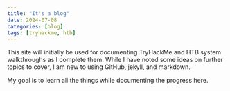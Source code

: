 ```yaml
---
title: "It's a blog"
date: 2024-07-08
categories: [blog]
tags: [tryhackme, htb]
---
```


<p>This site will initially be used for documenting TryHackMe and HTB system walkthroughs as I complete them. While I have noted some ideas on further topics to cover, I am new to using GitHub, jekyll, and markdown.</p>

<p>My goal is to learn all the things while documenting the progress here.</p>